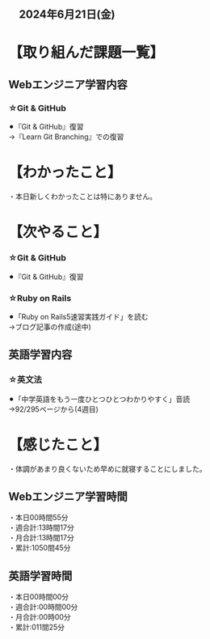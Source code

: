 ## 　2024年6月21日(金)
# 【取り組んだ課題一覧】
## Webエンジニア学習内容
### ☆Git & GitHub
⚫︎『Git & GitHub』復習<br>
→『Learn Git Branching』での復習<br>
# 【わかったこと】
・本日新しくわかったことは特にありません。<br>
# 【次やること】
### ☆Git & GitHub
⚫︎『Git & GitHub』復習<br>
### ☆Ruby on Rails
⚫︎「Ruby on Rails5速習実践ガイド」を読む<br>
→ブログ記事の作成(途中)<br>
## 英語学習内容
### ☆英文法
⚫︎「中学英語をもう一度ひとつひとつわかりやすく」音読<br>
→92/295ページから(4週目)<br>
# 【感じたこと】
・体調があまり良くないため早めに就寝することにしました。<br>
## Webエンジニア学習時間
・本日00時間55分<br>
・週合計:13時間17分<br>
・月合計:13時間17分<br>
・累計:1050間45分<br>
## 英語学習時間
・本日00時間00分<br>
・週合計:00時間00分<br>
・月合計:00時00分<br>
・累計:011間25分<br>
